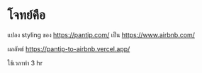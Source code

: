 # โจทย์คือ

แปลง styling ของ https://pantip.com/ เป็น https://www.airbnb.com/

ผลลัพธ์ https://pantip-to-airbnb.vercel.app/

ใช้เวลาทำ 3 hr
